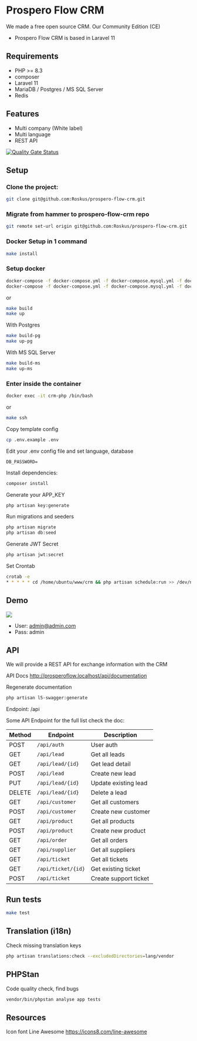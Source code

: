 # Prospero Flow CRM
We made a free open source CRM. Our Community Edition (CE) 
- Prospero Flow CRM is based in Laravel 11

## Requirements
* PHP >= 8.3
* composer
* Laravel 11
* MariaDB / Postgres / MS SQL Server
* Redis

## Features
* Multi company (White label)
* Multi language
* REST API

[![Quality Gate Status](https://sonarcloud.io/api/project_badges/measure?project=Roskus_prospero-flow-crm&metric=alert_status)](https://sonarcloud.io/summary/new_code?id=Roskus_prospero-flow-crm)

## Setup

### Clone the project:
```bash
git clone git@github.com:Roskus/prospero-flow-crm.git
```

### Migrate from hammer to prospero-flow-crm repo
```bash
git remote set-url origin git@github.com:Roskus/prospero-flow-crm.git
```

### Docker Setup in 1 command
```bash
make install
```

### Setup docker
```bash
docker-compose -f docker-compose.yml -f docker-compose.mysql.yml -f docker-compose.pma.yml build
docker-compose -f docker-compose.yml -f docker-compose.mysql.yml -f docker-compose.pma.yml up -d
```

or
```bash
make build
make up
```

With Postgres
```bash
make build-pg
make up-pg
```

With MS SQL Server
```bash
make build-ms
make up-ms
```


### Enter inside the container

```bash
docker exec -it crm-php /bin/bash
```

or
```bash
make ssh
```

Copy template config
```bash
cp .env.example .env
```

Edit your .env config file and set language, database
```dotenv
DB_PASSWORD=
```

Install dependencies:
```bash
composer install
```

Generate your APP_KEY
```bash
php artisan key:generate
```
Run migrations and seeders
```bash
php artisan migrate
php artisan db:seed
```
Generate JWT Secret
```bash
php artisan jwt:secret
```

Set Crontab
```bash
crotab -e
* * * * * cd /home/ubuntu/www/crm && php artisan schedule:run >> /dev/null 2>&1
```

## Demo
![](doc/screenshoot.png)
* User: admin@admin.com
* Pass: admin

## API
We will provide a REST API for exchange information with the CRM

API Docs
http://prosperoflow.localhost/api/documentation

Regenerate documentation
```bash
php artisan l5-swagger:generate
```

Endpoint:
/api

Some API Endpoint for the full list check the doc:

| Method | Endpoint           | Description           |
|--------|--------------------|-----------------------|
| POST   | `/api/auth`        | User auth             |
| GET    | `/api/lead`        | Get all leads         |
| GET    | `/api/lead/{id}`   | Get lead detail       |
| POST   | `/api/lead`        | Create new lead       |
| PUT    | `/api/lead/{id}`   | Update existing lead  |
| DELETE | `/api/lead/{id}`   | Delete a lead         |
| GET    | `/api/customer`    | Get all customers     |
| POST   | `/api/customer`    | Create new customer   |
| GET    | `/api/product`     | Get all products      |
| POST   | `/api/product`     | Create new product    |
| GET    | `/api/order`       | Get all orders        |
| GET    | `/api/supplier`    | Get all suppliers     |
| GET    | `/api/ticket`      | Get all tickets       |
| GET    | `/api/ticket/{id}` | Get existing ticket   |
| POST   | `/api/ticket`      | Create support ticket |


## Run tests
```bash
make test
```

## Translation (i18n)
Check missing translation keys
```bash
php artisan translations:check --excludedDirectories=lang/vendor
```

## PHPStan
Code quality check, find bugs
```bash
vendor/bin/phpstan analyse app tests
```

## Resources
Icon font Line Awesome
https://icons8.com/line-awesome
